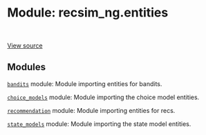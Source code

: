 <div itemscope itemtype="http://developers.google.com/ReferenceObject">
<meta itemprop="name" content="recsim_ng.entities" />
<meta itemprop="path" content="Stable" />
</div>

# Module: recsim_ng.entities

<!-- Insert buttons and diff -->

<table class="tfo-notebook-buttons tfo-api nocontent" align="left">

</table>

<a target="_blank" href="https://github.com/google-research/recsim_ng/tree/master/recsim_ng/entities/__init__.py">View
source</a>

## Modules

[`bandits`](../recsim_ng/entities/bandits.md) module: Module importing entities
for bandits.

[`choice_models`](../recsim_ng/entities/choice_models.md) module: Module
importing the choice model entities.

[`recommendation`](../recsim_ng/entities/recommendation.md) module: Module
importing entities for recs.

[`state_models`](../recsim_ng/entities/state_models.md) module: Module importing
the state model entities.
